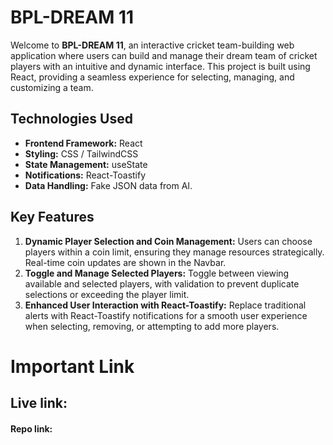 # BPL-DREAM 11

Welcome to **BPL-DREAM 11**, an interactive cricket team-building web application where users can build and manage their dream team of cricket players with an intuitive and dynamic interface. This project is built using React, providing a seamless experience for selecting, managing, and customizing a team.

## Technologies Used

- **Frontend Framework:** React
- **Styling:** CSS / TailwindCSS
- **State Management:** useState
- **Notifications:** React-Toastify
- **Data Handling:** Fake JSON data from AI.

## Key Features

1. **Dynamic Player Selection and Coin Management:** Users can choose players within a coin limit, ensuring they manage resources strategically. Real-time coin updates are shown in the Navbar.
2. **Toggle and Manage Selected Players:** Toggle between viewing available and selected players, with validation to prevent duplicate selections or exceeding the player limit.
3. **Enhanced User Interaction with React-Toastify:** Replace traditional alerts with React-Toastify notifications for a smooth user experience when selecting, removing, or attempting to add more players.


# Important Link  

## Live link: 
#### Repo link: 